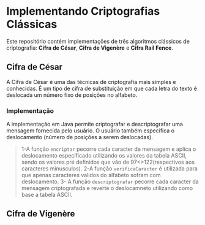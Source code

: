 # Implementando Criptografias Clássicas

Este repositório contém implementações de três algoritmos clássicos de criptografia: **Cifra de César**, **Cifra de Vigenère** e **Cifra Rail Fence**.

## Cifra de César

A Cifra de César é uma das técnicas de criptografia mais simples e conhecidas. É um tipo de cifra de substituição em que cada letra do texto é deslocada um número fixo de posições no alfabeto.

### Implementação

A implementação em Java permite criptografar e descriptografar uma mensagem fornecida pelo usuário. O usuário também especifica o deslocamento (número de posições a serem deslocadas). 
>  1-A função `encriptar` pecorre cada caracter da mensagem e aplica o deslocamento especificado utilizando os       valores da tabela ASCII, sendo os valores pré definidos que vão de 97<>122(respectivos aos caracteres minusculos). 
>  2-A função `verificaCaracter` é utilizada para que apenas caracteres validos do alfabeto sofram com deslocamento. 
>  3- A função `descriptografar` pecorre cada caracter da mensagem criptografada e reverte o deslocamneto utilizando como base a tabela ASCII.

  ## Cifra de Vigenère
